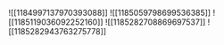 ![[1184997137970393088]]
![[1185059798699536385]]
![[1185119036092252160]]
![[1185282708869697537]]
![[1185282943763275778]]
